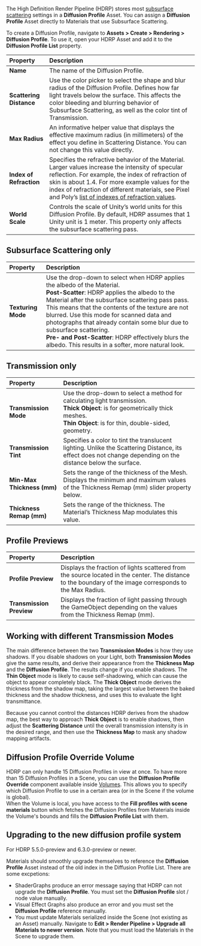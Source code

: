 The High Definition Render Pipeline (HDRP) stores most [subsurface scattering](https://github.com/Unity-Technologies/ScriptableRenderPipeline/wiki/Subsurface-Scattering) settings in a __Diffusion Profile__ Asset. You can assign a __Diffusion Profile__ Asset directly to Materials that use Subsurface Scattering.

To create a Diffusion Profile, navigate to __Assets > Create > Rendering > Diffusion Profile__. To use it, open your HDRP Asset and add it to the __Diffusion Profile List__ property.

| Property| Description |
|:---|:---|
| **Name** | The name of the Diffusion Profile. |
| **Scattering Distance** | Use the color picker to select the shape and blur radius of the Diffusion Profile. Defines how far light travels below the surface. This affects the color bleeding and blurring behavior of Subsurface Scattering, as well as the color tint of Transmission. |
| **Max Radius** | An informative helper value that displays the effective maximum radius (in millimeters) of the effect you define in Scattering Distance. You can not change this value directly. |
| **Index of Refraction** | Specifies the refractive behavior of the Material. Larger values increase the intensity of specular reflection. For example, the index of refraction of skin is about 1.4. For more example values for the index of refraction of different materials, see Pixel and Poly’s [list of indexes of refraction values](https://pixelandpoly.com/ior.html). |
| **World Scale** | Controls the scale of Unity’s world units for this Diffusion Profile. By default, HDRP assumes that 1 Unity unit is 1 meter. This property only affects the subsurface scattering pass. |



## Subsurface Scattering only

| Property| Description |
|:---|:---|
| **Texturing Mode** | Use the drop-down to select when HDRP applies the albedo of the Material.<br />**Post-Scatter**: HDRP applies the albedo to the Material after the subsurface scattering pass pass. This means that the contents of the texture are not blurred. Use this mode for scanned data and photographs that already contain some blur due to subsurface scattering. <br />**Pre- and Post-Scatter**: HDRP effectively blurs the albedo. This results in a softer, more natural look. |



## Transmission only

| Property| Description |
|:---|:---|
| **Transmission Mode** | Use the drop-down to select a method for calculating light transmission. <br />**Thick Object**: is for geometrically thick meshes.<br />**Thin Object**: is for thin, double-sided, geometry. |
| **Transmission Tint** | Specifies a color to tint the translucent lighting. Unlike the Scattering Distance, its effect does not change depending on the distance below the surface. |
| **Min-Max Thickness (mm)** | Sets the range of the thickness of the Mesh. Displays the minimum and maximum values of the Thickness Remap (mm) slider property below. |
| **Thickness Remap (mm)** | Sets the range of the thickness. The Material’s Thickness Map modulates this value. |



## Profile Previews

| Property| Description |
|:---|:---|
| **Profile Preview** | Displays the fraction of lights scattered from the source located in the center. The distance to the boundary of the image corresponds to the Max Radius. |
| **Transmission Preview** | Displays the fraction of light passing through the GameObject depending on the values from the Thickness Remap (mm).  |



## Working with different Transmission Modes

The main difference between the two __Transmission Modes__ is how they use shadows.
If you disable shadows on your Light, both __Transmission Modes__ give the same results, and derive their appearance from the __Thickness Map__ and the __Diffusion Profile__.
The results change if you enable shadows. The __Thin Object__ mode is likely to cause self-shadowing, which can cause the object to appear completely black. The __Thick Object__ mode derives the thickness from the shadow map, taking the largest value between the baked thickness and the shadow thickness, and uses this to evaluate the light transmittance.

Because you cannot control the distances HDRP derives from the shadow map, the best way to approach __Thick Object__ is to enable shadows, then adjust the __Scattering Distance__ until the overall transmission intensity is in the desired range, and then use the __Thickness Map__ to mask any shadow mapping artifacts.



## Diffusion Profile Override Volume

HDRP can only handle 15 Diffusion Profiles in view at once. To have more than 15 Diffusion Profiles in a Scene, you can use the __Diffusion Profile Override__ component available inside [Volumes](https://github.com/Unity-Technologies/ScriptableRenderPipeline/wiki/Volumes). This allows you to specify which Diffusion Profile to use in a certain area (or in the Scene if the volume is global).  
When the Volume is local, you have access to the __Fill profiles with scene materials__ button which fetches the Diffusion Profiles from Materials inside the Volume's bounds and fills the __Diffusion Profile List__ with them.



## Upgrading to the new diffusion profile system

For HDRP 5.5.0-preview and 6.3.0-preview or newer. 

Materials should smoothly upgrade themselves to reference the __Diffusion Profile__ Asset instead of the old index in the Diffusion Profile List. There are some excpetions:

- ShaderGraphs produce an error message saying that HDRP can not upgrade the __Diffusion Profile__. You must set the __Diffusion Profile__ slot / node value manually.
- Visual Effect Graphs also produce an error and you must set the __Diffusion Profile__ reference manually.
- You must update Materials serialized inside the Scene (not existing as an Asset) manually. Navigate to __Edit > Render Pipeline > Upgrade all Materials to newer version__. Note that you must load the Materials in the Scene to upgrade them.

